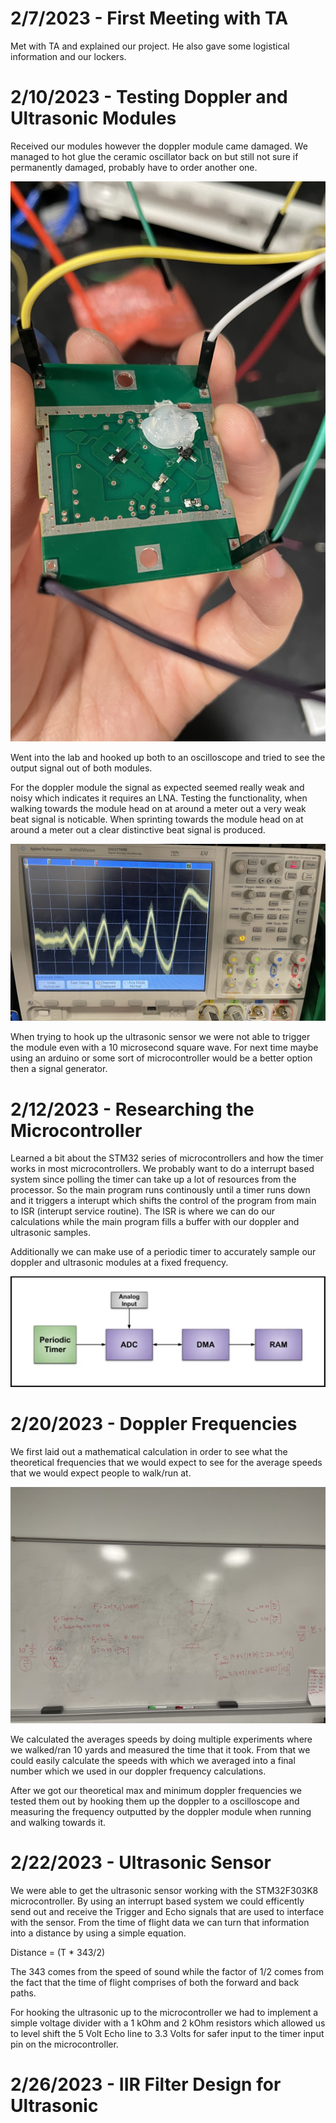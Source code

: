 
# 2/7/2023 - First Meeting with TA
Met with TA and explained our project. He also gave some logistical information and our lockers.


# 2/10/2023 - Testing Doppler and Ultrasonic Modules
Received our modules however the doppler module came damaged. We managed to hot glue the ceramic oscillator back on but still not sure if permanently damaged, probably have to order another one.

![image](glued_osc.jpg)

Went into the lab and hooked up both to an oscilloscope and tried to see the output signal out of both modules.

For the doppler module the signal as expected seemed really weak and noisy which indicates it requires an LNA. Testing the functionality, when walking towards the module head on at around a meter out a very weak beat signal is noticable. When sprinting towards the module head on at around a meter out a clear distinctive beat signal is produced.

![image](doppler_signal.jpg)

When trying to hook up the ultrasonic sensor we were not able to trigger the module even with a 10 microsecond square wave. For next time maybe using an arduino or some sort of microcontroller would be a better option then a signal generator.


# 2/12/2023 - Researching the Microcontroller
Learned a bit about the STM32 series of microcontrollers and how the timer works in most microcontrollers. We probably want to do a interrupt based system since polling the timer can take up a lot of resources from the processor. So the main program runs continously until a timer runs down and it triggers a interupt which shifts the control of the program from main to ISR (interupt service routine). The ISR is where we can do our calculations while the main program fills a buffer with our doppler and ultrasonic samples.

Additionally we can make use of a periodic timer to accurately sample our doppler and ultrasonic modules at a fixed frequency. 

![image](timer.png)


# 2/20/2023 - Doppler Frequencies
We first laid out a mathematical calculation in order to see what the theoretical frequencies that we would expect to see for the average speeds that we would expect people to walk/run at. 

![image](doppler_math.jpg)

We calculated the averages speeds by doing multiple experiments where we walked/ran 10 yards and measured the time that it took. From that we could easily calculate the speeds with which we averaged into a final number which we used in our doppler frequency calculations.

After we got our theoretical max and minimum doppler frequencies we tested them out by hooking them up the doppler to a oscilloscope and measuring the frequency outputted by the doppler module when running and walking towards it.


# 2/22/2023 - Ultrasonic Sensor
We were able to get the ultrasonic sensor working with the STM32F303K8 microcontroller. By using an interrupt
based system we could efficently send out and receive the Trigger and Echo signals that are used to interface with the sensor. From the time of flight data we can turn that information into a distance by using a simple equation.

Distance = (T * 343/2)

The 343 comes from the speed of sound while the factor of 1/2 comes from the fact that the time of flight comprises of both the forward and back paths. 

For hooking the ultrasonic up to the microcontroller we had to implement a simple voltage divider with a 1 kOhm and 2 kOhm resistors which allowed us to level shift the 5 Volt Echo line to 3.3 Volts for safer input to the timer input pin on the microcontroller.


# 2/26/2023 - IIR Filter Design for Ultrasonic


